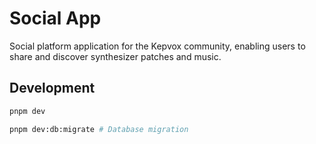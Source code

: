 # Social App

Social platform application for the Kepvox community, enabling users to share and discover synthesizer patches and music.

## Development

```bash
pnpm dev

pnpm dev:db:migrate # Database migration
```

